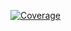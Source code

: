 [![Coverage](https://github.com/faradaymicro/Faraday_CM/actions/workflows/coverage.yml/badge.svg)](https://github.com/faradaymicro/Faraday_CM/actions/workflows/coverage.yml)

